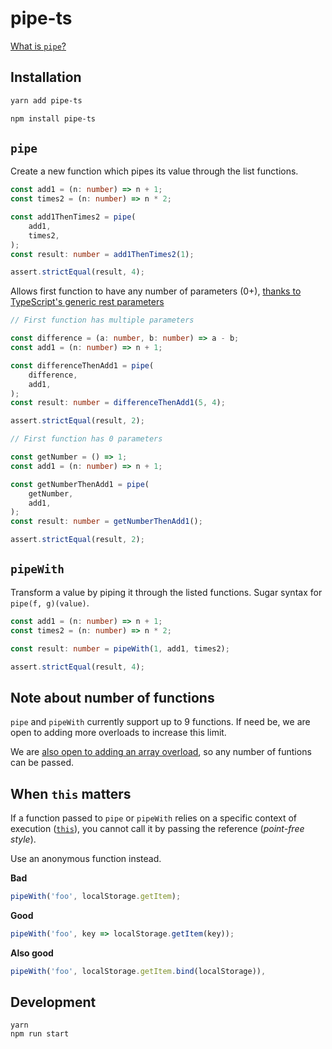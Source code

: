 # pipe-ts

[What is `pipe`?](https://dev.to/benlesh/a-simple-explanation-of-functional-pipe-in-javascript-2hbj)

## Installation

```sh
yarn add pipe-ts

npm install pipe-ts
```

## `pipe`

Create a new function which pipes its value through the list functions.

```ts
const add1 = (n: number) => n + 1;
const times2 = (n: number) => n * 2;

const add1ThenTimes2 = pipe(
    add1,
    times2,
);
const result: number = add1ThenTimes2(1);

assert.strictEqual(result, 4);
```

Allows first function to have any number of parameters (0+), [thanks to TypeScript's generic rest parameters](https://github.com/Microsoft/TypeScript/issues/29904#issuecomment-471334674)

```ts
// First function has multiple parameters

const difference = (a: number, b: number) => a - b;
const add1 = (n: number) => n + 1;

const differenceThenAdd1 = pipe(
    difference,
    add1,
);
const result: number = differenceThenAdd1(5, 4);

assert.strictEqual(result, 2);
```

```ts
// First function has 0 parameters

const getNumber = () => 1;
const add1 = (n: number) => n + 1;

const getNumberThenAdd1 = pipe(
    getNumber,
    add1,
);
const result: number = getNumberThenAdd1();

assert.strictEqual(result, 2);
```

## `pipeWith`

Transform a value by piping it through the listed functions. Sugar syntax for `pipe(f, g)(value)`.

```ts
const add1 = (n: number) => n + 1;
const times2 = (n: number) => n * 2;

const result: number = pipeWith(1, add1, times2);

assert.strictEqual(result, 4);
```

## Note about number of functions

`pipe` and `pipeWith` currently support up to 9 functions. If need be, we are open to adding more overloads to increase this limit.

We are [also open to adding an array overload](https://github.com/unsplash/pipe-ts/issues/5), so any number of funtions can be passed.

## When `this` matters

If a function passed to `pipe` or `pipeWith` relies on a specific context of execution ([`this`](https://developer.mozilla.org/en-US/docs/Web/JavaScript/Reference/Operators/this)), you cannot call it by passing the reference (_point-free style_).

Use an anonymous function instead.

**Bad**

```ts
pipeWith('foo', localStorage.getItem);
```

**Good**

```ts
pipeWith('foo', key => localStorage.getItem(key));
```

**Also good**

```ts
pipeWith('foo', localStorage.getItem.bind(localStorage)),
```

## Development

```
yarn
npm run start
```
